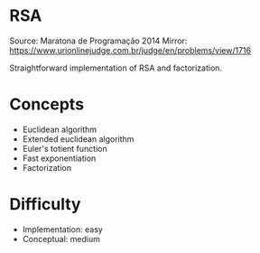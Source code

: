 RSA
===

Source: Maratona de Programação 2014
Mirror: https://www.urionlinejudge.com.br/judge/en/problems/view/1716

Straightforward implementation of RSA and factorization.

Concepts
========
- Euclidean algorithm
- Extended euclidean algorithm
- Euler's totient function
- Fast exponentiation
- Factorization

Difficulty
==========
- Implementation: easy
- Conceptual: medium

